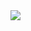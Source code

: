 <img src="https://capsule-render.vercel.app/api?type=waving&color=gradient&height=120&section=header&text=Hey,%20Everyone%20&fontSize=40&animation=fadeIn&fontColor=FFFFFF&fontAlignY=30" />


